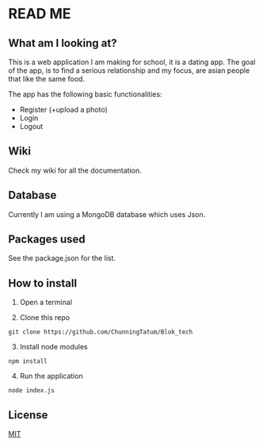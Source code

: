 # READ ME

## What am I looking at?

This is a web application I am making for school, it is a dating app. The goal of the app, is to find a serious relationship and my focus, are asian people that like the same food.

The app has the following basic functionalities: 
* Register (+upload a photo)
* Login
* Logout

## Wiki

Check my wiki for all the documentation.

## Database

Currently I am using a MongoDB database which uses Json.

## Packages used

See the package.json for the list.

## How to install

1. Open a terminal

2. Clone this repo
```
git clone https://github.com/ChunningTatum/Blok_tech
```

3. Install node modules
```
npm install
```

4. Run the application
```
node index.js
```

## License

[MIT](https://github.com/Plous01/ProjectTech/blob/master/LICENSE)
